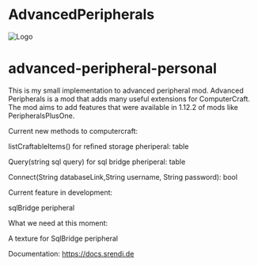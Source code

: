 # AdvancedPeripherals

![Logo](https://www.bisecthosting.com/images/CF/Advanced_Peripherals/BH_AP_Header.png "Logo")

# advanced-peripheral-personal

This is my small implementation to advanced peripheral mod. Advanced Peripherals is a mod that adds many useful extensions for ComputerCraft. The mod aims to add features that were
available in 1.12.2 of mods like PeripheralsPlusOne.


Current new methods to computercraft:

listCraftableItems() for refined storage pheriperal: table 

Query(string sql query) for sql bridge pheriperal: table

Connect(String databaseLink,String username, String password): bool

Current feature in development:

sqlBridge peripheral 

What we need at this moment:

A texture for SqlBridge peripheral

Documentation: https://docs.srendi.de

